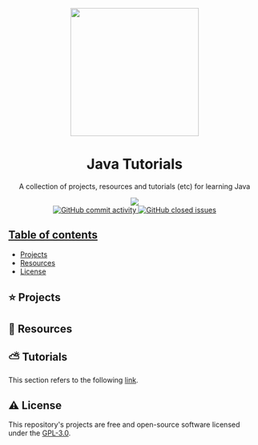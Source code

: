 <p align="center">
  <img width="auto" height="256px" src="https://user-images.githubusercontent.com/34566999/230315677-0857f317-275c-4af5-ab1e-cd09e5419d14.png">
</p>

<h1 align="center">Java Tutorials</h1>

<p align="center">
    A collection of projects, resources and tutorials (etc) for learning Java
</p>

<p align="center">
    <a title="License GNU" href="https://github.com/enfycius/Java/blob/main/LICENSE"><img src="https://img.shields.io/badge/license-GPL v3-blue?style=flat-square"> <br>
    <img alt="GitHub commit activity" src="https://img.shields.io/github/commit-activity/m/enfycius/Java"/>
    <img alt="GitHub closed issues" src="https://img.shields.io/github/issues-closed/enfycius/Java"/>
</p>

## Table of contents

  * [Projects](#)
  * [Resources](#)
  * [License](#)

## :star: Projects

## :seedling: Resources

## :partly_sunny: Tutorials

This section refers to the following [link](https://enfycius.github.io/_enfycius/docs/category/java).

## :warning: License

This repository's projects are free and open-source software licensed under the [GPL-3.0](https://github.com/enfycius/Python/blob/master/LICENSE).